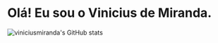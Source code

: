 # Olá! Eu sou o Vinicius de Miranda.

![viniciusmiranda's GitHub stats](https://github-readme-stats.vercel.app/api?username=viniciusmbarbosa&show_icons=true&theme=dark)

